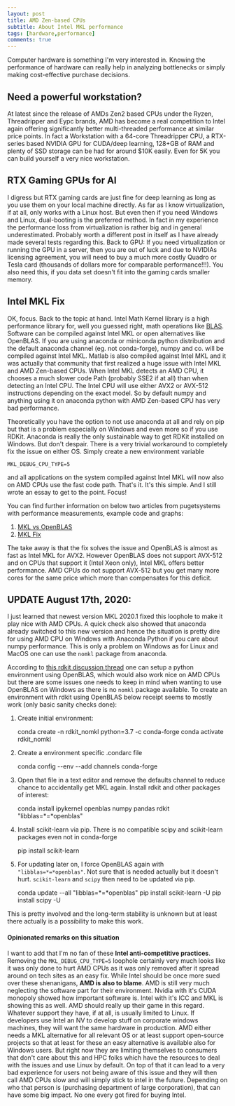 ```yaml
---
layout: post
title: AMD Zen-based CPUs
subtitle: About Intel MKL performance
tags: [hardware,performance]
comments: true
---
```


Computer hardware is something I'm very interested in. Knowing the performance of 
hardware can really help in analyzing bottlenecks or simply making cost-effective 
purchase decisions.

## Need a powerful workstation?

At latest since the release of AMDs Zen2 based CPUs under the Ryzen, Threadripper and
Eypc brands, AMD has become a real competition to Intel again offering significantly
better multi-threaded performance at similar price points. In fact a Workstation with a
64-core Threadripper CPU, a RTX-series based NVIDIA GPU for CUDA/deep learning, 128+GB
of RAM and plenty of SSD storage can be had for around $10K easily. Even for 5K you can
build yourself a very nice workstation.

## RTX Gaming GPUs for AI

I digress but RTX gaming cards are just fine for deep learning as long as you use them
on your local machine directly. As far as I know virtualization, if at all, only works
with a Linux host. But even then if you need Windows and Linux, dual-booting is the
preferred method. In fact in my experience the performance loss from virtualization is
rather big and in general underestimated. Probably worth a different post in itself as
I have already made several tests regarding this.
Back to GPU: If you need virtualization or running the GPU in a server, then you are out
of luck and due to NVIDIAs licensing agreement, you will need to buy a much more costly
Quadro or Tesla card (thousands of dollars more for comparable performance!!!). You also 
need this, if you data set doesn't fit into the gaming cards smaller memory.

##  Intel MKL Fix

OK, focus. Back to the topic at hand. Intel Math Kernel library is a high performance
library for, well you guessed right, math operations like [BLAS](https://en.wikipedia.org/wiki/Basic_Linear_Algebra_Subprograms). Software can be compiled
against Intel MKL or open alternatives like OpenBLAS. If you are using anaconda or
miniconda python distribution and the default anaconda channel (eg. not conda-forge),
numpy and co. will be compiled against Intel MKL. Matlab is also compiled against Intel
MKL and it was actually that community that first realized a huge issue with Intel MKL
and AMD Zen-based CPUs. When Intel MKL detects an AMD CPU, it chooses a much slower
code Path (probably SSE2 if at all) than when detecting an Intel CPU. The Intel CPU will
use either AVX2 or AVX-512 instructions depending on the exact model. So by default
numpy and anything using it on anaconda python with AMD Zen-based CPU has very bad
performance.

Theoretically you have the option to not use anaconda at all and rely on pip but that
is a problem especially on Windows and even more so if you use RDKit. Anaconda is really
the only sustainable way to get RDKit installed on Windows. But don't despair. There is
a very trivial workaround to completely fix the issue on either OS. Simply create a new
environment variable 

`MKL_DEBUG_CPU_TYPE=5` 

and all applications on the system compiled against Intel MKL will now also on AMD CPUs 
use the fast code path. That's it. It's this simple. And I still wrote an essay to get
to the point. Focus!

You can find further information on below two articles from pugetsystems with performance
measurements, example code and graphs:

1. [MKL vs OpenBLAS](https://www.pugetsystems.com/labs/hpc/AMD-Ryzen-3900X-vs-Intel-Xeon-2175W-Python-numpy---MKL-vs-OpenBLAS-1560/)
2. [MKL Fix](https://www.pugetsystems.com/labs/hpc/How-To-Use-MKL-with-AMD-Ryzen-and-Threadripper-CPU-s-Effectively-for-Python-Numpy-And-Other-Applications-1637/)

The take away is that the fix solves the issue and OpenBLAS is almost as fast as Intel
MKL for AVX2. However OpenBLAS does not support AVX-512 and on CPUs that support it 
(Intel Xeon only), Intel MKL offers better performance. AMD CPUs do not support AVX-512
but you get many more cores for the same price which more than compensates for this
deficit.

## UPDATE August 17th, 2020:

I just learned that newest version MKL 2020.1 fixed this loophole to make it play nice with AMD CPUs. A quick check also showed that anaconda already switched to this new version and hence the situation is pretty dire for using AMD CPU on Windows with Anaconda Python if you care about numpy performance. This is only a problem on Windows as for Linux and MacOS one can use the `nomkl` package from anaconda.

According to [this rdkit discussion thread](https://sourceforge.net/p/rdkit/mailman/rdkit-discuss/thread/CAD4fdRTAnWbNazvaqQuAWWi9gu8+mKSJ4TcOTTk2nTjz9KoDYQ@mail.gmail.com/) one can setup a python environment using OpenBLAS, which would also work nice on AMD CPUs but there are some issues one needs to keep in mind when wanting to use OpenBLAS on Windows as there is no `nomkl` package available. To create an environment with rdkit using OpenBLAS below receipt seems to mostly work (only basic sanity checks done):

1. Create initial environment:

    conda create -n rdkit_nomkl python=3.7 -c conda-forge
    conda activate rdkit_nomkl
2. Create a environment specific .condarc file

    conda config --env --add channels conda-forge

3. Open that file in a text editor and remove the defaults channel to reduce chance to accidentally get MKL again.
    Install rdkit and other packages of interest:

    conda install ipykernel openblas numpy pandas rdkit "libblas=*=*openblas"

4. Install scikit-learn via pip. There is no compatible scipy and scikit-learn packages even not in conda-forge

    pip install scikit-learn

5. For updating later on,  I force OpenBLAS again with `"libblas=*=*openblas"`. Not sure that is needed actually but it doesn't hurt. `scikit-learn` and `scipy` then need to be updated via pip.

    conda update --all "libblas=*=*openblas"
    pip install scikit-learn -U
    pip install scipy -U

This is pretty involved and the long-term stability is unknown but at least there actually is a possibility to make this work. 

#### Opinionated remarks on this situation

I want to add that I'm no fan of these **Intel anti-competitive practices**. Removing the `MKL_DEBUG_CPU_TYPE=5` loophole certainly very much looks like it was only done to hurt AMD CPUs as it was only removed after it spread around on tech sites as an easy fix. While Intel should be once more sued over these shenanigans, **AMD is also to blame**. AMD is still very much neglecting the software part for their environment. Nvidia with it's CUDA monopoly showed how important software is. Intel with it's ICC and MKL is showing this as well. AMD should really up their game in this regard. Whatever support they have, if at all, is usually limited to Linux. If developers use Intel an NV to develop stuff on corporate windows machines, they will want the same hardware in production.  AMD either needs a MKL alternative for all relevant OS or at least support open-source projects so that at least for these an easy alternative is available also for Windows users. But right now they are limiting themselves to consumers that don't care about this and HPC folks which have the resources to deal with the issues and use Linux by default. On top of that it can lead to a very bad experience for users not being aware of this issue and they will then call AMD CPUs slow and will simply stick to intel in the future. Depending on who that person is (purchasing department of large corporation), that can have some big impact. No one every got fired for buying Intel.